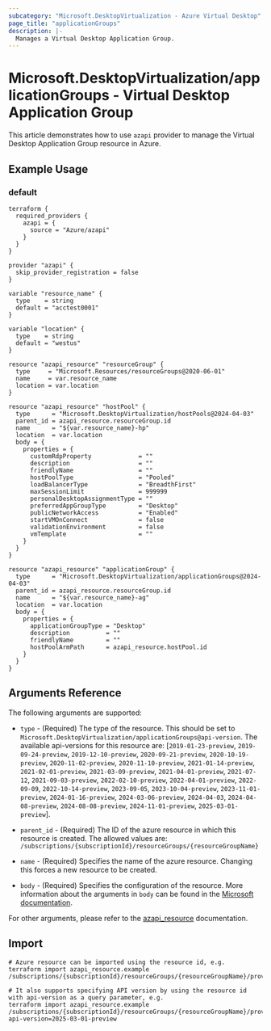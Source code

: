 ```yaml
---
subcategory: "Microsoft.DesktopVirtualization - Azure Virtual Desktop"
page_title: "applicationGroups"
description: |-
  Manages a Virtual Desktop Application Group.
---
```


# Microsoft.DesktopVirtualization/applicationGroups - Virtual Desktop Application Group

This article demonstrates how to use `azapi` provider to manage the Virtual Desktop Application Group resource in Azure.

## Example Usage

### default

```hcl
terraform {
  required_providers {
    azapi = {
      source = "Azure/azapi"
    }
  }
}

provider "azapi" {
  skip_provider_registration = false
}

variable "resource_name" {
  type    = string
  default = "acctest0001"
}

variable "location" {
  type    = string
  default = "westus"
}

resource "azapi_resource" "resourceGroup" {
  type     = "Microsoft.Resources/resourceGroups@2020-06-01"
  name     = var.resource_name
  location = var.location
}

resource "azapi_resource" "hostPool" {
  type      = "Microsoft.DesktopVirtualization/hostPools@2024-04-03"
  parent_id = azapi_resource.resourceGroup.id
  name      = "${var.resource_name}-hp"
  location  = var.location
  body = {
    properties = {
      customRdpProperty             = ""
      description                   = ""
      friendlyName                  = ""
      hostPoolType                  = "Pooled"
      loadBalancerType              = "BreadthFirst"
      maxSessionLimit               = 999999
      personalDesktopAssignmentType = ""
      preferredAppGroupType         = "Desktop"
      publicNetworkAccess           = "Enabled"
      startVMOnConnect              = false
      validationEnvironment         = false
      vmTemplate                    = ""
    }
  }
}

resource "azapi_resource" "applicationGroup" {
  type      = "Microsoft.DesktopVirtualization/applicationGroups@2024-04-03"
  parent_id = azapi_resource.resourceGroup.id
  name      = "${var.resource_name}-ag"
  location  = var.location
  body = {
    properties = {
      applicationGroupType = "Desktop"
      description          = ""
      friendlyName         = ""
      hostPoolArmPath      = azapi_resource.hostPool.id
    }
  }
}

```



## Arguments Reference

The following arguments are supported:

* `type` - (Required) The type of the resource. This should be set to `Microsoft.DesktopVirtualization/applicationGroups@api-version`. The available api-versions for this resource are: [`2019-01-23-preview`, `2019-09-24-preview`, `2019-12-10-preview`, `2020-09-21-preview`, `2020-10-19-preview`, `2020-11-02-preview`, `2020-11-10-preview`, `2021-01-14-preview`, `2021-02-01-preview`, `2021-03-09-preview`, `2021-04-01-preview`, `2021-07-12`, `2021-09-03-preview`, `2022-02-10-preview`, `2022-04-01-preview`, `2022-09-09`, `2022-10-14-preview`, `2023-09-05`, `2023-10-04-preview`, `2023-11-01-preview`, `2024-01-16-preview`, `2024-03-06-preview`, `2024-04-03`, `2024-04-08-preview`, `2024-08-08-preview`, `2024-11-01-preview`, `2025-03-01-preview`].

* `parent_id` - (Required) The ID of the azure resource in which this resource is created. The allowed values are:  
  `/subscriptions/{subscriptionId}/resourceGroups/{resourceGroupName}`

* `name` - (Required) Specifies the name of the azure resource. Changing this forces a new resource to be created.

* `body` - (Required) Specifies the configuration of the resource. More information about the arguments in `body` can be found in the [Microsoft documentation](https://learn.microsoft.com/en-us/azure/templates/Microsoft.DesktopVirtualization/applicationGroups?pivots=deployment-language-terraform).

For other arguments, please refer to the [azapi_resource](https://registry.terraform.io/providers/Azure/azapi/latest/docs/resources/resource) documentation.

## Import

 ```shell
 # Azure resource can be imported using the resource id, e.g.
 terraform import azapi_resource.example /subscriptions/{subscriptionId}/resourceGroups/{resourceGroupName}/providers/Microsoft.DesktopVirtualization/applicationGroups/{resourceName}
 
 # It also supports specifying API version by using the resource id with api-version as a query parameter, e.g.
 terraform import azapi_resource.example /subscriptions/{subscriptionId}/resourceGroups/{resourceGroupName}/providers/Microsoft.DesktopVirtualization/applicationGroups/{resourceName}?api-version=2025-03-01-preview
 ```
